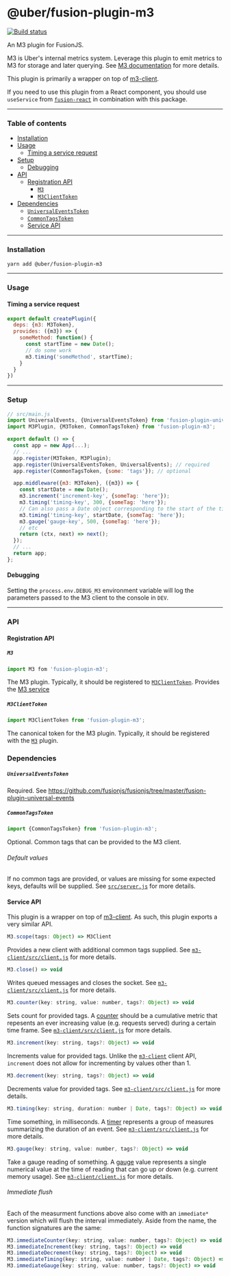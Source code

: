 # @uber/fusion-plugin-m3

[![Build status](https://badge.buildkite.com/e962e49f800a98e953516b0d036bc66501ccb5e90dcd7eff2f.svg?branch=master)](https://buildkite.com/uber/fusionjs)

An M3 plugin for FusionJS.

M3 is Uber's internal metrics system.  Leverage this plugin to emit metrics to M3 for storage and later querying.  See [M3 documentation](https://engdocs.uberinternal.com/m3_and_umonitor/what_is_m3.html) for more details.

This plugin is primarily a wrapper on top of [m3-client](https://code.uberinternal.com/diffusion/WEMCLXD/).

If you need to use this plugin from a React component, you should use `useService` from [`fusion-react`](https://github.com/uber/fusionjs/tree/master/fusion-react) in combination with this package.

---

### Table of contents

- [Installation](#installation)
- [Usage](#usage)
  - [Timing a service request](#timing-a-service-request)
- [Setup](#setup)
  - [Debugging](#debugging)
- [API](#api)
  - [Registration API](#registration-api)
    - [`M3`](#m3)
    - [`M3ClientToken`](#m3clienttoken)
- [Dependencies](#dependencies)
    - [`UniversalEventsToken`](#universaleventstoken)
    - [`CommonTagsToken`](#commontagstoken)
  - [Service API](#service-api)

---

### Installation

```sh
yarn add @uber/fusion-plugin-m3
```

---

### Usage

#### Timing a service request

```js
export default createPlugin({
  deps: {m3: M3Token},
  provides: ({m3}) => {
    someMethod: function() {
      const startTime = new Date();
      // do some work
      m3.timing('someMethod', startTime);
    }
  }
})
```

---

### Setup

```js
// src/main.js
import UniversalEvents, {UniversalEventsToken} from 'fusion-plugin-universal-events';
import M3Plugin, {M3Token, CommonTagsToken} from 'fusion-plugin-m3';

export default () => {
  const app = new App(...);
  // ...
  app.register(M3Token, M3Plugin);
  app.register(UniversalEventsToken, UniversalEvents); // required
  app.register(CommonTagsToken, {some: 'tags'}); // optional

  app.middleware({m3: M3Token}, ({m3}) => {
    const startDate = new Date();
    m3.increment('increment-key', {someTag: 'here'});
    m3.timing('timing-key', 300, {someTag: 'here'});
    // Can also pass a Date object corresponding to the start of the time span
    m3.timing('timing-key', startDate, {someTag: 'here'});
    m3.gauge('gauge-key', 500, {someTag: 'here'});
    // etc
    return (ctx, next) => next();
  });
  // ...
  return app;
};
```

#### Debugging

Setting the `process.env.DEBUG_M3` environment variable will log the parameters passed to the M3 client to the console in `DEV`.

---

### API

#### Registration API

##### `M3`

```js
import M3 fom 'fusion-plugin-m3';
```

The M3 plugin. Typically, it should be registered to [`M3ClientToken`](#M3ClientToken). Provides the [M3 service](#service-api)

##### `M3ClientToken`

```js
import M3ClientToken from 'fusion-plugin-m3';
```

The canonical token for the M3 plugin. Typically, it should be registered with the [`M3`](#m3) plugin.

### Dependencies

##### `UniversalEventsToken`

Required. See https://github.com/fusionjs/fusionjs/tree/master/fusion-plugin-universal-events

##### `CommonTagsToken`

```js
import {CommonTagsToken} from 'fusion-plugin-m3';
```

Optional.  Common tags that can be provided to the M3 client.

###### Default values

If no common tags are provided, or values are missing for some expected keys, defaults will be supplied.  See [`src/server.js`](https://code.uberinternal.com/diffusion/WEFUSHE/browse/master/src/server.js;223268cf27b346ef192a7c656c5d22dfdac16bf0$19) for more details.

#### Service API

This plugin is a wrapper on top of [m3-client](https://code.uberinternal.com/diffusion/WEMCLXD/).  As such, this plugin exports a very similar API.

```js
M3.scope(tags: Object) => M3Client
```
Provides a new client with additional common tags supplied.  See [`m3-client/src/client.js`](https://code.uberinternal.com/diffusion/WEMCLXD/browse/master/src/client.js$23-25) for more details.

```js
M3.close() => void
```
Writes queued messages and closes the socket.  See [`m3-client/src/client.js`](https://code.uberinternal.com/diffusion/WEMCLXD/browse/master/src/client.js$125-127) for more details.

```js
M3.counter(key: string, value: number, tags?: Object) => void
```
Sets count for provided tags.  A [counter](https://engdocs.uberinternal.com/m3_and_umonitor/intro/metric_types.html#counter) should be a cumulative metric that repesents an ever increasing value (e.g. requests served) during a certain time frame.  See [`m3-client/src/client.js`](https://code.uberinternal.com/diffusion/WEMCLXD/browse/master/src/client.js$65) for more details.

```js
M3.increment(key: string, tags?: Object) => void
```
Increments value for provided tags.  Unlike the [`m3-client`](https://code.uberinternal.com/diffusion/WEMCLXD/browse/master/src/client.js$80) client API, `increment` does not allow for incrementing by values other than 1.

```js
M3.decrement(key: string, tags?: Object) => void
```
Decrements value for provided tags.  See [`m3-client/src/client.js`](https://code.uberinternal.com/diffusion/WEMCLXD/browse/master/src/client.js$95) for more details.

```js
M3.timing(key: string, duration: number | Date, tags?: Object) => void
```
Time something, in milliseconds.  A [timer](https://engdocs.uberinternal.com/m3_and_umonitor/intro/metric_types.html#timer) represents a group of measures summarizing the duration of an event.  See [`m3-client/src/client.js`](https://code.uberinternal.com/diffusion/WEMCLXD/browse/master/src/client.js$129) for more details.

```js
M3.gauge(key: string, value: number, tags?: Object) => void
```
Take a gauge reading of something.  A [gauge](https://engdocs.uberinternal.com/m3_and_umonitor/intro/metric_types.html#gauge) value represents a single numerical value at the time of reading that can go up or down (e.g. current memory usage).  See [`m3-client/client.js`](https://code.uberinternal.com/diffusion/WEMCLXD/browse/master/src/client.js$110) for more details.

###### Immediate flush

Each of the measurment functions above also come with an `immediate*` version which will flush the interval immediately.  Aside from the name, the function signatures are the same:

```js
M3.immediateCounter(key: string, value: number, tags?: Object) => void
M3.immediateIncrement(key: string, tags?: Object) => void
M3.immediateDecrement(key: string, tags?: Object) => void
M3.immediateTiming(key: string, value: number | Date, tags?: Object) => void
M3.immediateGauge(key: string, value: number, tags?: Object) => void
```
